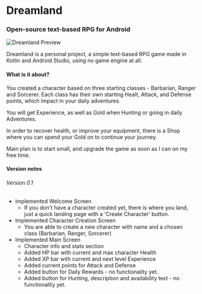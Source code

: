 # Dreamland
### Open-source text-based RPG for Android

![Dreamland Preview](https://i.imgur.com/vR1Tnb3.png)

Dreamland is a personal project, a simple text-based RPG game made in Kotlin and Android Studio, using no game engine at all.

#### What is it about?
You created a character based on three starting classes - Barbarian, Ranger and Sorcerer. Each class has their own starting Healt, Attack, and Defense points, which impact in your daily adventures.

You will get Experience, as well as Gold when Hunting or going in daily Adventures.

In order to recover health, or improve your equipment, there is a Shop where you can spend your Gold on to continue your journey.

Main plan is to start small, and upgrade the game as soon as I can on my free time.

#### Version notes
###### Version 0.1 
* Implemented Welcome Screen
  * If you don't have a character created yet, there is where you land, just a quick landing page with a 'Create Character' button.
* Implemented Character Creation Screen
  * You are able to create a new character with name and a chosen class (Barbarian, Ranger, Sorcerer)
* Implemented Main Screen
  * Character info and stats section
  * Added HP bar with current and max character Health
  * Added XP bar with current and next level Experience
  * Added current points for Attack and Defense
  * Added button for Daily Rewards - no functionality yet.
  * Added button for Hunting, description and availability text - no functionality yet.
    
